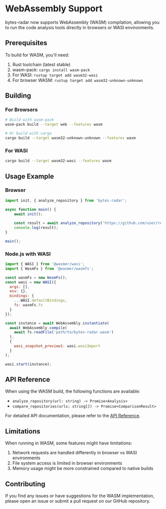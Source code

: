 # WebAssembly Support

bytes-radar now supports WebAssembly (WASM) compilation, allowing you to run the code analysis tools directly in browsers or WASI environments.

## Prerequisites

To build for WASM, you'll need:

1. Rust toolchain (latest stable)
2. wasm-pack: `cargo install wasm-pack`
3. For WASI: `rustup target add wasm32-wasi`
4. For browser WASM: `rustup target add wasm32-unknown-unknown`

## Building

### For Browsers

```bash
# Build with wasm-pack
wasm-pack build --target web --features wasm

# Or build with cargo
cargo build --target wasm32-unknown-unknown --features wasm
```

### For WASI

```bash
cargo build --target wasm32-wasi --features wasm
```

## Usage Example

### Browser

```javascript
import init, { analyze_repository } from 'bytes-radar';

async function main() {
    await init();
    
    const result = await analyze_repository('https://github.com/user/repo');
    console.log(result);
}

main();
```

### Node.js with WASI

```javascript
import { WASI } from '@wasmer/wasi';
import { WasmFs } from '@wasmer/wasmfs';

const wasmFs = new WasmFs();
const wasi = new WASI({
  args: [],
  env: {},
  bindings: {
    ...WASI.defaultBindings,
    fs: wasmFs.fs
  }
});

const instance = await WebAssembly.instantiate(
  await WebAssembly.compile(
    await fs.readFile('path/to/bytes-radar.wasm')
  ),
  {
    wasi_snapshot_preview1: wasi.wasiImport
  }
);

wasi.start(instance);
```

## API Reference

When using the WASM build, the following functions are available:

- `analyze_repository(url: string) -> Promise<Analysis>`
- `compare_repositories(urls: string[]) -> Promise<ComparisonResult>`

For detailed API documentation, please refer to the [API Reference](./api.md).

## Limitations

When running in WASM, some features might have limitations:

1. Network requests are handled differently in browser vs WASI environments
2. File system access is limited in browser environments
3. Memory usage might be more constrained compared to native builds

## Contributing

If you find any issues or have suggestions for the WASM implementation, please open an issue or submit a pull request on our GitHub repository. 